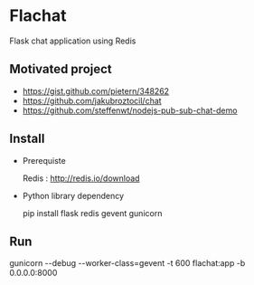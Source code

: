Flachat
=======

Flask chat application using Redis

Motivated project
------------------
* https://gist.github.com/pietern/348262
* https://github.com/jakubroztocil/chat
* https://github.com/steffenwt/nodejs-pub-sub-chat-demo

Install
-------

* Prerequiste

    Redis : http://redis.io/download

* Python library dependency

    pip install flask redis gevent gunicorn

Run
---
gunicorn --debug --worker-class=gevent -t 600 flachat:app -b 0.0.0.0:8000


